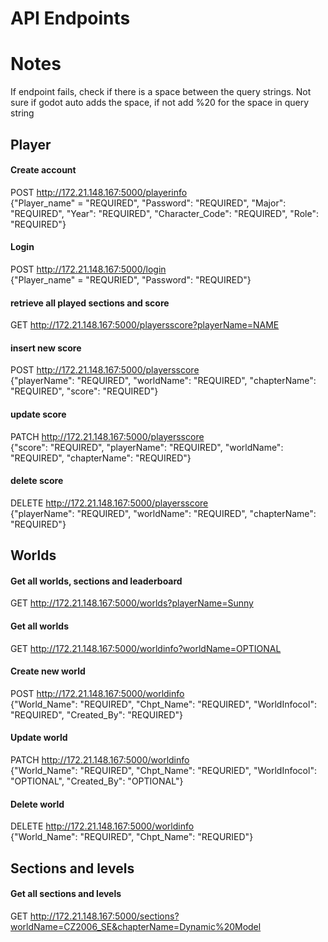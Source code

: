 # API Endpoints

# Notes
If endpoint fails, check if there is a space between the query strings. Not sure if godot auto adds the space, if not add %20 for the space in query string  

## Player
#### Create account
POST http://172.21.148.167:5000/playerinfo  
{"Player_name" = "REQUIRED", "Password": "REQUIRED", "Major": "REQUIRED", "Year": "REQUIRED", "Character_Code": "REQUIRED", "Role": "REQUIRED"}

#### Login
POST http://172.21.148.167:5000/login  
{"Player_name" = "REQURIED", "Password": "REQUIRED"}  

#### retrieve all played sections and score
GET http://172.21.148.167:5000/playersscore?playerName=NAME

#### insert new score
POST http://172.21.148.167:5000/playersscore  
{"playerName": "REQUIRED", "worldName": "REQUIRED", "chapterName": "REQUIRED", "score": "REQUIRED"}

#### update score
PATCH http://172.21.148.167:5000/playersscore  
{"score": "REQUIRED", "playerName": "REQUIRED", "worldName": "REQUIRED", "chapterName": "REQUIRED"}

#### delete score
DELETE http://172.21.148.167:5000/playersscore  
{"playerName": "REQUIRED", "worldName": "REQUIRED", "chapterName": "REQUIRED"}


## Worlds
#### Get all worlds, sections and leaderboard
GET http://172.21.148.167:5000/worlds?playerName=Sunny

#### Get all worlds
GET http://172.21.148.167:5000/worldinfo?worldName=OPTIONAL  

#### Create new world
POST http://172.21.148.167:5000/worldinfo  
{"World_Name": "REQUIRED", "Chpt_Name": "REQUIRED", "WorldInfocol": "REQUIRED", "Created_By": "REQUIRED"}  

#### Update world
PATCH http://172.21.148.167:5000/worldinfo  
{"World_Name": "REQUIRED", "Chpt_Name": "REQURIED", "WorldInfocol": "OPTIONAL", "Created_By": "OPTIONAL"}  

#### Delete world
DELETE http://172.21.148.167:5000/worldinfo  
{"World_Name": "REQUIRED", "Chpt_Name": "REQURIED"}  


## Sections and levels
#### Get all sections and levels  
GET http://172.21.148.167:5000/sections?worldName=CZ2006_SE&chapterName=Dynamic%20Model
